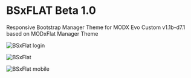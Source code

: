 # BSxFLAT Beta 1.0

Responsive Bootstrap Manager Theme for MODX Evo Custom v1.1b-d7.1
based on MODxFlat Manager Theme

![BSxFlat login](https://raw.githubusercontent.com/Nicola1971/BSxFLAT/master/login-screenshot.jpg)

![BSxFlat](https://raw.githubusercontent.com/Nicola1971/BSxFLAT/master/theme-screenshot.jpg)

![BSxFlat mobile](https://raw.githubusercontent.com/Nicola1971/BSxFLAT/master/responsive-screenshot.jpg)
